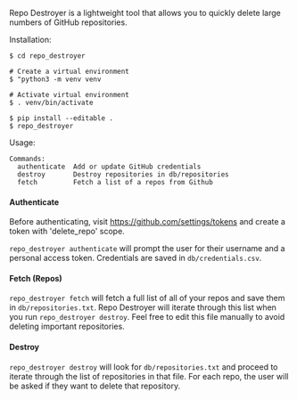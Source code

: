 Repo Destroyer is a lightweight tool that allows you to quickly delete large numbers of GitHub repositories.

Installation:

```
$ cd repo_destroyer

# Create a virtual environment
$ "python3 -m venv venv

# Activate virtual environment
$ . venv/bin/activate

$ pip install --editable .
$ repo_destroyer
```

Usage:

```
Commands:
  authenticate  Add or update GitHub credentials
  destroy       Destroy repositories in db/repositories
  fetch         Fetch a list of a repos from Github
```

#### Authenticate

Before authenticating, visit https://github.com/settings/tokens and create a token with 'delete_repo' scope.

`repo_destroyer authenticate` will prompt the user for their username and a personal access token. Credentials are saved
in `db/credentials.csv`.

#### Fetch (Repos)

`repo_destroyer fetch` will fetch a full list of all of your repos and save them in `db/repositories.txt`. Repo
Destroyer will iterate through this list when you run `repo_destroyer destroy`. Feel free to edit this file manually to
avoid deleting important repositories.

#### Destroy

`repo_destroyer destroy` will look for `db/repositories.txt` and proceed to iterate through the list of repositories in
that file. For each repo, the user will be asked if they want to delete that repository.